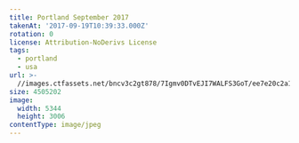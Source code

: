 ```yaml
---
title: Portland September 2017
takenAt: '2017-09-19T10:39:33.000Z'
rotation: 0
license: Attribution-NoDerivs License
tags:
  - portland
  - usa
url: >-
  //images.ctfassets.net/bncv3c2gt878/7Igmv0DTvEJI7WALFS3GoT/ee7e20c2a171fe8f2365871e02490aa3/portland-september-2017_36647130333_o
size: 4505202
image:
  width: 5344
  height: 3006
contentType: image/jpeg
---
```


